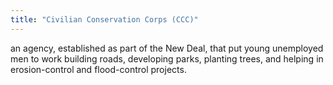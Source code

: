 ```yaml
---
title: "Civilian Conservation Corps (CCC)"
---
```

an agency, established as part of the New Deal, that put young unemployed men to work building roads, developing parks, planting trees, and helping in erosion-control and flood-control projects.

